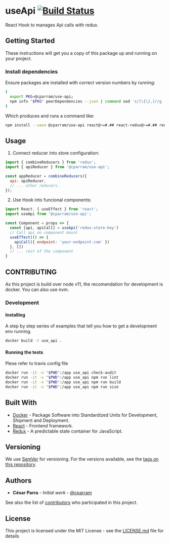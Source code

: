 # useApi [![Build Status](https://travis-ci.com/cparram/use-api.svg?branch=master)](https://travis-ci.com/cparram/use-api)

React Hook to manages Api calls with redux.

## Getting Started

These instructions will get you a copy of this package  up and running on your project.

### Install dependencies

Ensure packages are installed with correct version numbers by running:
  ```sh
  (
    export PKG=@cparram/use-api;
    npm info "$PKG" peerDependencies --json | command sed 's/[\{\},]//g ; s/: /@/g; s/ *//g' | xargs npm install --save "$PKG"
  )
  ```

  Which produces and runs a command like:

  ```sh
  npm install --save @cparram/use-api react@>=#.## react-redux@>=#.## redux@>=#.##
  ```

## Usage

1. Connect reducer into store configuration:

```js
import { combineReducers } from 'redux';
import { apiReducer } from '@cparram/use-api';

const appReducer = combineReducers({
  api: apiReducer,
  // ... other reducers.
});
```

2. Use Hook into funcional components:
```js
import React, { useEffect } from 'react';
import useApi from '@cparram/use-api';

const Component = props => {
  const [api, apiCall] = useApi('redux-store-key')
  // Call api on component mount
  useEffect(() => {
    apiCall({ endpoint: 'your-endpoint.com' })
  }, []) 
  // ... rest of the component
}
```

## CONTRIBUTING

As this project is build over node v11, the recomendation for development is docker. You can also use nvm.

### Development

#### Installing

A step by step series of examples that tell you how to get a development env running.

```sh
docker build -t use_api .
```

#### Running the tests

Plese refer to travis config file

```sh
docker run -it -v "$PWD":/app use_api check-audit
docker run -it -v "$PWD":/app use_api npm run lint
docker run -it -v "$PWD":/app use_api npm run build
docker run -it -v "$PWD":/app use_api npm run size
```

## Built With

* [Docker](https://www.docker.com) - Package Software into Standardized Units for Development, Shipment and Deployment.
* [React](https://reactjs.org) - Frontend framework.
* [Redux](https://redux.js.org) - A predictable state container for JavaScript.

## Versioning

We use [SemVer](http://semver.org/) for versioning. For the versions available, see the [tags on this repository](https://github.com/cparram/use-api/tags). 

## Authors

* **César Parra** - *Initial work* - [@cparram](https://github.com/cparram)

See also the list of [contributors](https://github.com/cparram/use-api/contributors) who participated in this project.

## License

This project is licensed under the MIT License - see the [LICENSE.md](LICENSE.md) file for details